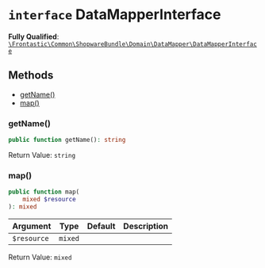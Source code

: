 # `interface`  DataMapperInterface

**Fully Qualified**: [`\Frontastic\Common\ShopwareBundle\Domain\DataMapper\DataMapperInterface`](../../../../../src/php/ShopwareBundle/Domain/DataMapper/DataMapperInterface.php)

## Methods

* [getName()](#getname)
* [map()](#map)

### getName()

```php
public function getName(): string
```

Return Value: `string`

### map()

```php
public function map(
    mixed $resource
): mixed
```

Argument|Type|Default|Description
--------|----|-------|-----------
`$resource`|`mixed`||

Return Value: `mixed`

